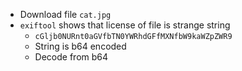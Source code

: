 - Download file `cat.jpg`
- `exiftool` shows that license of file is strange string
	- `cGljb0NURnt0aGVfbTN0YWRhdGFfMXNfbW9kaWZpZWR9`
	- String is b64 encoded
	- Decode from b64